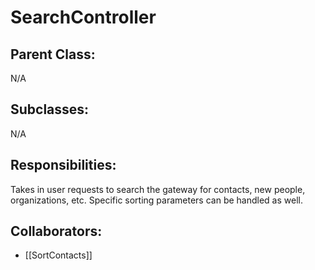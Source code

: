 # SearchController

## Parent Class:
N/A

## Subclasses:
N/A

## Responsibilities:
Takes in user requests to search the gateway for contacts, new people, organizations, etc. Specific sorting parameters can be handled as well.

## Collaborators:
- [[SortContacts]]
